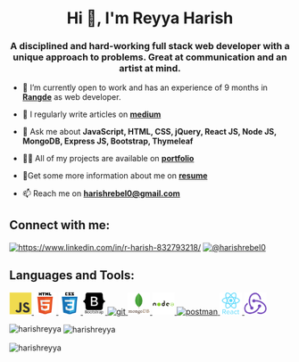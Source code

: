 
<h1 align="center">Hi 👋, I'm Reyya Harish</h1>
<h3 align="center">A disciplined and hard-working full stack web developer with a unique approach to problems. Great at communication and an artist at mind.</h3>

- 🌱 I’m currently open to work and has an experience of 9 months in **[Rangde](https://rangde.in/invest)** as web developer.

- 📝 I regularly write articles on **[medium](https://medium.com/@harishrebel0)**

- 💬 Ask me about **JavaScript, HTML, CSS, jQuery, React JS, Node JS, MongoDB, Express JS, Bootstrap, Thymeleaf**

- 👨‍💻 All of my projects are available on **[portfolio](https://harishreyya.github.io/Harish-Porfolio/)**

- 👨Get some more information about me on **[resume](https://drive.google.com/drive/folders/1VHdNV2axbv9dD7yZlwGzW9mLg9KReo6v)**

- 📫 Reach me on **harishrebel0@gmail.com**



<h2 align="left">Connect with me:</h2>

<p align="left">
<a href="https://linkedin.com/in/r-harish-832793218/" target="blank"><img align="center" src="https://raw.githubusercontent.com/rahuldkjain/github-profile-readme-generator/master/src/images/icons/Social/linked-in-alt.svg" alt="https://www.linkedin.com/in/r-harish-832793218/" height="30" width="40" /></a>
<a href="https://medium.com/@harishrebel0" target="blank"><img align="center" src="https://raw.githubusercontent.com/rahuldkjain/github-profile-readme-generator/master/src/images/icons/Social/medium.svg" alt="@harishrebel0" height="30" width="40" /></a>
</p>

<h2 align="left">Languages and Tools:</h2>

<p align="left"> <a href="https://developer.mozilla.org/en-US/docs/Web/JavaScript" target="_blank" rel="noreferrer"> <img src="https://raw.githubusercontent.com/devicons/devicon/master/icons/javascript/javascript-original.svg" alt="javascript" width="40" height="40"/> </a> <a href="https://www.w3.org/html/" target="_blank" rel="noreferrer"> <img src="https://raw.githubusercontent.com/devicons/devicon/master/icons/html5/html5-original-wordmark.svg" alt="html5" width="40" height="40"/> </a> <a href="https://www.w3schools.com/css/" target="_blank" rel="noreferrer"> <img src="https://raw.githubusercontent.com/devicons/devicon/master/icons/css3/css3-original-wordmark.svg" alt="css3" width="40" height="40"/> </a>  <a href="https://getbootstrap.com" target="_blank" rel="noreferrer"> <img src="https://raw.githubusercontent.com/devicons/devicon/master/icons/bootstrap/bootstrap-plain-wordmark.svg" alt="bootstrap" width="40" height="40"/> </a>  <a href="https://git-scm.com/" target="_blank" rel="noreferrer"> <img src="https://www.vectorlogo.zone/logos/git-scm/git-scm-icon.svg" alt="git" width="40" height="40"/> </a>   <a href="https://www.mongodb.com/" target="_blank" rel="noreferrer"> <img src="https://raw.githubusercontent.com/devicons/devicon/master/icons/mongodb/mongodb-original-wordmark.svg" alt="mongodb" width="40" height="40"/> </a> <a href="https://nodejs.org" target="_blank" rel="noreferrer"> <img src="https://raw.githubusercontent.com/devicons/devicon/master/icons/nodejs/nodejs-original-wordmark.svg" alt="nodejs" width="40" height="40"/> </a> <a href="https://postman.com" target="_blank" rel="noreferrer"> <img src="https://www.vectorlogo.zone/logos/getpostman/getpostman-icon.svg" alt="postman" width="40" height="40"/> </a> <a href="https://reactjs.org/" target="_blank" rel="noreferrer"> <img src="https://raw.githubusercontent.com/devicons/devicon/master/icons/react/react-original-wordmark.svg" alt="react" width="40" height="40"/> </a> <a href="https://redux.js.org" target="_blank" rel="noreferrer"> <img src="https://raw.githubusercontent.com/devicons/devicon/master/icons/redux/redux-original.svg" alt="redux" width="40" height="40"/> </a> </p>

<p><img align="left" src="https://github-readme-stats.vercel.app/api/top-langs?username=harishreyya&show_icons=true&locale=en&layout=compact" alt="harishreyya" /></p>

<p>&nbsp;<img align="center" src="https://github-readme-stats.vercel.app/api?username=harishreyya&show_icons=true&locale=en" alt="harishreyya" /></p>

<p><img align="center" src="https://github-readme-streak-stats.herokuapp.com/?user=harishreyya&" alt="harishreyya"/></p>

